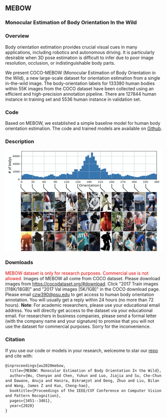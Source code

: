 ## MEBOW
### Monocular Estimation of Body Orientation In the Wild
### Overview
Body orientation estimation provides crucial visual cues in many applications, including robotics and autonomous driving. It is particularly desirable when 3D pose estimation is difficult to infer due to poor image resolution, occlusion, or indistinguishable body parts. 

We present COCO-MEBOW (Monocular Estimation of Body Orientation in the Wild), a new large-scale dataset for orientation estimation from a single in-the-wild image. The body-orientation labels for 133380 human bodies within 55K images from the COCO dataset have been collected using an efficient and high-precision annotation pipeline. There are 127844 human instance in training set and 5536 human instance in validation set.
### Code
Based on MEBOW, we established a simple baseline model for human body orientation estimation. The code and trained models are available on [Github](https://github.com/ChenyanWu/MEBOW).
### Description
![Image of MEBOW](/images/data_examples.png)
### Downloads
<!-- MEBOW dataset belongs to Amazon Inc. The disclosure of the dataset requires Amazon's approval. It is currently in the final stage of approval. The dataset will be public at around August 12. -->
<font color="#dd0000">MEBOW dataset is only for research purposes. Commercial use is not allowed.</font>
Images of MEBOW all come from COCO dataset. Please download images from <https://cocodataset.org/#download>. Click "2017 Train images [118K/18GB]" and "2017 Val images [5K/1GB]" in the COCO download page.
Please email <czw390@psu.edu> to get access to human body orientation annotation. You will usually get a reply within 24 hours (no more than 72 hours). **Note**: For academic researchers, please use your educational email address. You will directly get access to the dataset via your educational email. For researchers in business companies, please send a formal letter (with the company name and your signature) to promise that you will not use the dataset for commercial purposes. Sorry for the inconvenience.

### Citation
If you use our code or models in your research, welceome to star our [repo](https://github.com/ChenyanWu/MEBOW) and cite with:
```
@inproceedings{wu2020mebow,
  title={MEBOW: Monocular Estimation of Body Orientation In the Wild},
  author={Wu, Chenyan and Chen, Yukun and Luo, Jiajia and Su, Che-Chun and Dawane, Anuja and Hanzra, Bikramjot and Deng, Zhuo and Liu, Bilan and Wang, James Z and Kuo, Cheng-hao},
  booktitle={Proceedings of the IEEE/CVF Conference on Computer Vision and Pattern Recognition},
  pages={3451--3461},
  year={2020}
}
```

